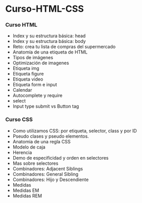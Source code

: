 # Curso-HTML-CSS


### Curso HTML

- Index y su estructura básica: head
- Index y su estructura básica: body
- Reto: crea tu lista de compras del supermercado
- Anatomía de una etiqueta de HTML
- Tipos de imágenes
- Optimización de imagenes
- Etiqueta img
- Etiqueta figure
- Etiqueta video
- Etiqueta form e input
- Calendar
- Autocomplete y require
- select
- Input type submit vs Button tag


### Curso CSS

- Como utilizamos CSS: por etiqueta, selector, class y por ID
- Pseudo clases y pseudo elementos.
- Anatomia de una regla CSS
- Modelo de caja
- Herencia
- Demo de especificidad y orden en selectores
- Mas sobre selectores
- Combinadores: Adjacent Siblings
- Combinadores: General Sibling
- Combinadores: Hijo y Descendiente
- Medidas
- Medidas EM
- Medidas REM